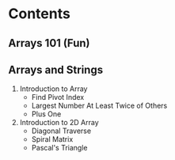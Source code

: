 # Contents

## Arrays 101 (Fun)


## Arrays and Strings

1. Introduction to Array
    - Find Pivot Index
    - Largest Number At Least Twice of Others
    - Plus One
2. Introduction to 2D Array
    - Diagonal Traverse
    - Spiral Matrix
    - Pascal's Triangle

